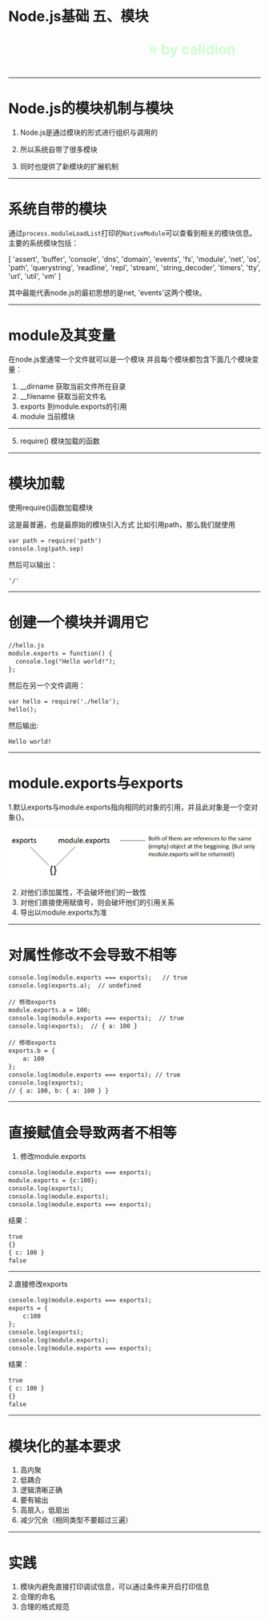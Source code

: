 <!--
$theme: gaia
template: gaia
-->


Node.js基础
五、模块<p style="text-align:right;font-size:28px;margin-right:50px;color:#cFc;">:star: by calidion</p>
===
---
Node.js的模块机制与模块
===
1. Node.js是通过模块的形式进行组织与调用的

2. 所以系统自带了很多模块

3. 同时也提供了新模块的扩展机制

---
系统自带的模块
===
通过`process.moduleLoadList`打印的`NativeModule`可以查看到相关的模块信息。主要的系统模块包括：

[ 'assert', 'buffer', 'console', 'dns', 'domain', 'events', 'fs', 'module', 'net', 'os', 'path', 'querystring', 'readline', 'repl', 'stream', 'string_decoder', 'timers', 'tty', 'url', 'util', 'vm' ] 

其中最能代表node.js的最初思想的是net, 'events'这两个模块。

---
module及其变量
===
在node.js里通常一个文件就可以是一个模块
并且每个模块都包含下面几个模块变量：
1. \_\_dirname
获取当前文件所在目录
2. \_\_filename
获取当前文件名
3. exports
到module.exports的引用
4. module
当前模块
---
5. require()
模块加载的函数

---
模块加载
===
使用require()函数加载模块

这是最普遍，也是最原始的模块引入方式
比如引用path，那么我们就使用
```
var path = require('path')
console.log(path.sep)
```
然后可以输出：
```
'/'
```

---
创建一个模块并调用它
===
```
//hello.js
module.exports = function() {
  console.log("Hello world!");
};
```
然后在另一个文件调用：
```
var hello = require('./hello');
hello();
```
然后输出:
```
Hello world!
```
---
module.exports与exports
===
1.默认exports与module.exports指向相同的对象的引用，并且此对象是一个空对象{}。

![](./images/exports-1.png)

2. 对他们添加属性，不会破坏他们的一致性
3. 对他们直接使用赋值号，则会破坏他们的引用关系
4. 导出以module.exports为准

---
对属性修改不会导致不相等
===
```
console.log(module.exports === exports);   // true
console.log(exports.a);  // undefined

// 修改exports
module.exports.a = 100;
console.log(module.exports === exports);  // true
console.log(exports);  // { a: 100 }

// 修改exports
exports.b = {
	a: 100
};
console.log(module.exports === exports); // true
console.log(exports); 
// { a: 100, b: { a: 100 } }
```
---
直接赋值会导致两者不相等
===
1. 修改module.exports
```
console.log(module.exports === exports);
module.exports = {c:100};
console.log(exports);
console.log(module.exports);
console.log(module.exports === exports);
```
结果：
```
true
{}
{ c: 100 }
false
```

---
2.直接修改exports
```
console.log(module.exports === exports);
exports = {
	c:100
};
console.log(exports);
console.log(module.exports);
console.log(module.exports === exports);
```
结果：
```
true
{ c: 100 }
{}
false

```
---
模块化的基本要求
===
1. 高内聚
2. 低耦合
3. 逻辑清晰正确
4. 要有输出
4. 高扇入，低扇出
5. 减少冗余（相同类型不要超过三遍）

---
实践
===

1. 模块内避免直接打印调试信息，可以通过条件来开启打印信息
2. 合理的命名
3. 合理的格式规范



























